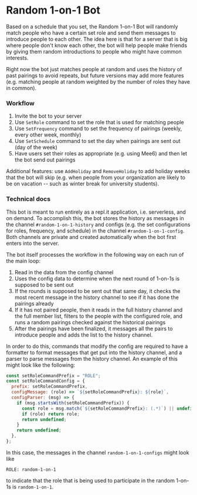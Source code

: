 # Random 1-on-1 Bot

Based on a schedule that you set, the Random 1-on-1 Bot will randomly match people who have a certain set
role and send them messages to introduce people to each other. The idea here is that for a server that is big
where people don't know each other, the bot will help people make friends by giving them random introductions
to people who might have common interests.

Right now the bot just matches people at random and uses the history of past pairings to avoid repeats, but
future versions may add more features (e.g. matching people at random weighted by the number of roles they
have in common).

### Workflow

1. Invite the bot to your server
2. Use `SetRole` command to set the role that is used for matching people
3. Use `SetFrequency` command to set the frequency of pairings (weekly, every other week, monthly)
4. Use `SetSchedule` command to set the day when pairings are sent out (day of the week)
5. Have users set their roles as appropriate (e.g. using Mee6) and then let the bot send out pairings

Additional features: use `AddHoliday` and `RemoveHoliday` to add holiday weeks that the bot will skip
(e.g. when people from your organization are likely to be on vacation -- such as winter break for university
students).

### Technical docs

This bot is meant to run entirely as a repl.it application, i.e. serverless, and on demand. To accomplish
this, the bot stores the history as messages in the channel `#random-1-on-1-history` and configs (e.g.
the set configurations for roles, frequency, and schedule) in the channel `#random-1-on-1-config`. Both
channels are private and created automatically when the bot first enters into the server.

The bot itself processes the workflow in the following way on each run of the main loop:

1. Read in the data from the config channel
2. Uses the config data to determine when the next round of 1-on-1s is supposed to be sent out
3. If the rounds is supposed to be sent out that same day, it checks the most recent message in the history
   channel to see if it has done the pairings already
4. If it has not paired people, then it reads in the full history channel and the full member list, filters to
   the people with the configured role, and runs a random pairings checked against the historical pairings
5. After the pairings have been finalized, it messages all the pairs to introduce people and adds the list to
   the history channel.

In order to do this, commands that modify the config are required to have a formatter to format messages that
get put into the history channel, and a parser to parse messages from the history channel. An example of this
might look like the following:

```javascript
const setRoleCommandPrefix = "ROLE";
const setRoleCommandConfig = {
  prefix: setRoleCommandPrefix,
  configMessage: (role) => `${setRoleCommandPrefix}: ${role}`,
  configParser: (msg) => {
    if (msg.startsWith(setRoleCommandPrefix)) {
      const role = msg.match(`${setRoleCommandPrefix}: (.*)`) || undefined;
      if (role) return role;
      return undefined;
    }
    return undefined;
  },
};
```

In this case, the messages in the channel `random-1-on-1-configs` might look like

```
ROLE: random-1-on-1
```

to indicate that the role that is being used to participate in the random 1-on-1s is `random-1-on-1`.
